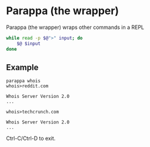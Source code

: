 # Parappa (the wrapper)

Parappa (the wrapper) wraps other commands in a REPL

```bash
while read -p $@">" input; do
    $@ $input
done
```

## Example

```
parappa whois
whois>reddit.com
  
Whois Server Version 2.0
...
  
whois>techcrunch.com
  
Whois Server Version 2.0
...
```

Ctrl-C/Ctrl-D to exit.
